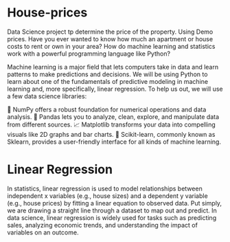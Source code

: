 # House-prices
Data Science project tp determine the price of the property. Using Demo prices.
Have you ever wanted to know how much an apartment or house costs to rent or own in your area? How do machine learning and statistics work with a powerful programming language like Python?

Machine learning is a major field that lets computers take in data and learn patterns to make predictions and decisions. We will be using Python to learn about one of the fundamentals of predictive modeling in machine learning and, more specifically, linear regression. To help us out, we will use a few data science libraries:

🔢 NumPy offers a robust foundation for numerical operations and data analysis.
📖 Pandas lets you to analyze, clean, explore, and manipulate data from different sources.
📈 Matplotlib transforms your data into compelling visuals like 2D graphs and bar charts.
🤖 Scikit-learn, commonly known as Sklearn, provides a user-friendly interface for all kinds of machine learning.

# Linear Regression
In statistics, linear regression is used to model relationships between independent x variables (e.g., house sizes) and a dependent y variable (e.g., house prices) by fitting a linear equation to observed data. Put simply, we are drawing a straight line through a dataset to map out and predict. In data science, linear regression is widely used for tasks such as predicting sales, analyzing economic trends, and understanding the impact of variables on an outcome.

